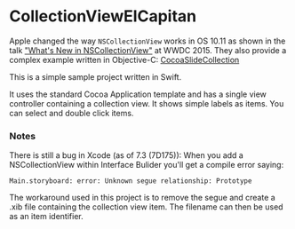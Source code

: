 # CollectionViewElCapitan
Apple changed the way `NSCollectionView` works in OS 10.11 as shown in the talk ["What's New in NSCollectionView"](https://developer.apple.com/videos/play/wwdc2015-225/) at WWDC 2015. They also provide a complex example written in Objective-C: [CocoaSlideCollection](https://developer.apple.com/library/mac/samplecode/CocoaSlideCollection/Introduction/Intro.html)

This is a simple sample project written in Swift.

It uses the standard Cocoa Application template and has a single view controller containing a collection view. It shows simple labels as items. You can select and double click items.

### Notes

There is still a bug in Xcode (as of 7.3 (7D175)): When you add a NSCollectionView within Interface Bulider you'll get a compile error saying:

`Main.storyboard: error: Unknown segue relationship: Prototype`

The workaround used in this project is to remove the segue and create a .xib file containing the collection view item. The filename can then be used as an item identifier.




